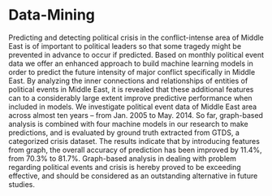 # Data-Mining
Predicting and detecting political crisis in the conflict-intense area of Middle East is of important to political leaders so that some tragedy might be prevented in advance to occur if predicted. Based on monthly political event data we offer an enhanced approach to build machine learning models in order to predict the future intensity of major conflict specifically in Middle East. By analyzing the inner connections and relationships of entities of political events in Middle East, it is revealed that these additional features can to a considerably large extent improve predictive performance when included in models. We investigate political event data of Middle East area across almost ten years – from Jan. 2005 to May. 2014. So far, graph-based analysis is combined with four machine models in our research to make predictions, and is evaluated by ground truth extracted from GTDS, a categorized crisis dataset. The results indicate that by introducing features from graph, the overall accuracy of prediction has been improved by 11.4%, from 70.3% to 81.7%. Graph-based analysis in dealing with problem regarding political events and crisis is hereby proved to be exceeding effective, and should be considered as an outstanding alternative in future studies.
